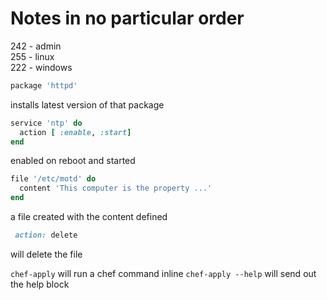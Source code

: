 # Notes in no particular order

242 - admin  
255 - linux  
222 - windows  

```ruby
package 'httpd'  
```
installs latest version of that package

```ruby
service 'ntp' do
  action [ :enable, :start]
end
```
enabled on reboot and started

```ruby
file '/etc/motd' do
  content 'This computer is the property ...'
end
```
a file created with the content defined

```ruby 
 action: delete
```
will delete the file

`chef-apply` will run a chef command inline
`chef-apply --help` will send out the help block

